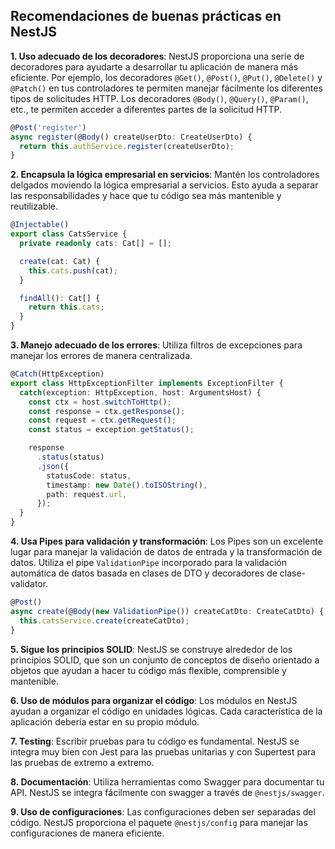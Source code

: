 ## Recomendaciones de buenas prácticas en NestJS

**1. Uso adecuado de los decoradores**: NestJS proporciona una serie de decoradores para ayudarte a desarrollar tu aplicación de manera más eficiente. Por ejemplo, los decoradores `@Get()`, `@Post()`, `@Put()`, `@Delete()` y `@Patch()` en tus controladores te permiten manejar fácilmente los diferentes tipos de solicitudes HTTP. 
Los decoradores `@Body()`, `@Query()`, `@Param()`, etc., te permiten acceder a diferentes partes de la solicitud HTTP.

   ```typescript
   @Post('register')
   async register(@Body() createUserDto: CreateUserDto) {
     return this.authService.register(createUserDto);
   }
   ```

**2. Encapsula la lógica empresarial en servicios**: Mantén los controladores delgados moviendo la lógica empresarial a servicios. Esto ayuda a separar las responsabilidades y hace que tu código sea más mantenible y reutilizable.

   ```typescript
   @Injectable()
   export class CatsService {
     private readonly cats: Cat[] = [];

     create(cat: Cat) {
       this.cats.push(cat);
     }

     findAll(): Cat[] {
       return this.cats;
     }
   }
   ```

**3. Manejo adecuado de los errores**: Utiliza filtros de excepciones para manejar los errores de manera centralizada.

   ```typescript
   @Catch(HttpException)
   export class HttpExceptionFilter implements ExceptionFilter {
     catch(exception: HttpException, host: ArgumentsHost) {
       const ctx = host.switchToHttp();
       const response = ctx.getResponse();
       const request = ctx.getRequest();
       const status = exception.getStatus();

       response
         .status(status)
         .json({
           statusCode: status,
           timestamp: new Date().toISOString(),
           path: request.url,
         });
     }
   }
   ```

**4. Usa Pipes para validación y transformación**: Los Pipes son un excelente lugar para manejar la validación de datos de entrada y la transformación de datos. Utiliza el pipe `ValidationPipe` incorporado para la validación automática de datos basada en clases de DTO y decoradores de clase-validator.

   ```typescript
   @Post()
   async create(@Body(new ValidationPipe()) createCatDto: CreateCatDto) {
     this.catsService.create(createCatDto);
   }
   ```

**5. Sigue los principios SOLID**: NestJS se construye alrededor de los principios SOLID, que son un conjunto de conceptos de diseño orientado a objetos que ayudan a hacer tu código más flexible, comprensible y mantenible.

**6. Uso de módulos para organizar el código**: Los módulos en NestJS ayudan a organizar el código en unidades lógicas. Cada característica de la aplicación debería estar en su propio módulo.

**7. Testing**: Escribir pruebas para tu código es fundamental. NestJS se integra muy bien con Jest para las pruebas unitarias y con Supertest para las pruebas de extremo a extremo.

**8. Documentación**: Utiliza herramientas como Swagger para documentar tu API. NestJS se integra fácilmente con swagger a través de `@nestjs/swagger`.

**9. Uso de configuraciones**: Las configuraciones deben ser separadas del código. NestJS proporciona el paquete `@nestjs/config` para manejar las configuraciones de manera eficiente.